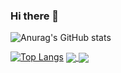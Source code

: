 ### Hi there 👋


![Anurag's GitHub stats](https://github-readme-stats.vercel.app/api?username=pedrotb&show_icons=true&theme=dark)

[![Top Langs](https://github-readme-stats.vercel.app/api/top-langs/?username=pedrotb&layout=compact&them=dark)](https://github.com/pedrotb/github-readme-stats)
<a href="https://github.com/anuraghazra/github-readme-stats">
  <img align="center" src="https://github-readme-stats.vercel.app/api/pin/?username=pedrotb&repo=github-readme-stats" />
</a>
<a href="https://github.com/pedrotb/convoychat">
  <img align="center" src="https://github-readme-stats.vercel.app/api/pin/?username=pedrotb&repo=convoychat" />
</a>
